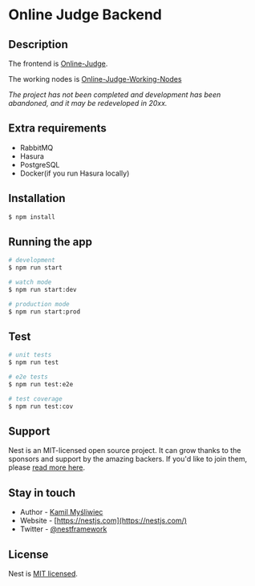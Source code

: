 # Online Judge Backend

## Description

The frontend is [Online-Judge](https://github.com/xpfxzxc/Online-Judge).

The working nodes is [Online-Judge-Working-Nodes](https://github.com/xpfxzxc/Online-Judge-Working-Nodes)

_The project has not been completed and development has been abandoned, and it may be redeveloped in 20xx._

## Extra requirements

- RabbitMQ
- Hasura
- PostgreSQL
- Docker(if you run Hasura locally)

## Installation

```bash
$ npm install
```

## Running the app

```bash
# development
$ npm run start

# watch mode
$ npm run start:dev

# production mode
$ npm run start:prod
```

## Test

```bash
# unit tests
$ npm run test

# e2e tests
$ npm run test:e2e

# test coverage
$ npm run test:cov
```

## Support

Nest is an MIT-licensed open source project. It can grow thanks to the sponsors and support by the amazing backers. If you'd like to join them, please [read more here](https://docs.nestjs.com/support).

## Stay in touch

- Author - [Kamil Myśliwiec](https://kamilmysliwiec.com)
- Website - [https://nestjs.com](https://nestjs.com/)
- Twitter - [@nestframework](https://twitter.com/nestframework)

## License

Nest is [MIT licensed](LICENSE).
